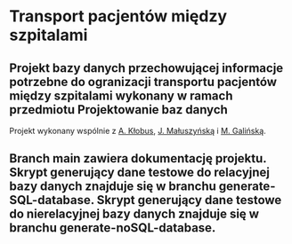 # Transport pacjentów między szpitalami
Projekt bazy danych przechowującej informacje potrzebne do ogranizacji transportu pacjentów między szpitalami wykonany w ramach przedmiotu Projektowanie baz danych
-
Projekt wykonany wspólnie z [A. Kłobus](https://github.com/AgnieszkaKlobus12), [J. Małuszyńską](https://github.com/justyna-maluszynska) i [M. Galińską](https://github.com/LeviSforza).

Branch main zawiera dokumentację projektu. Skrypt generujący dane testowe do relacyjnej bazy danych znajduje się w branchu generate-SQL-database. Skrypt generujący dane testowe do nierelacyjnej bazy danych znajduje się w branchu generate-noSQL-database.
-
